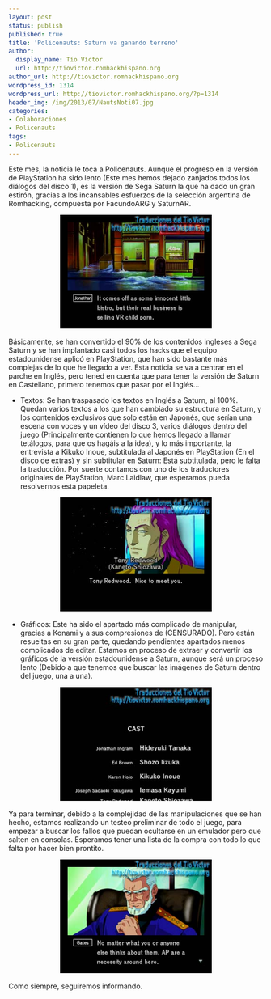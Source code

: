 ```yaml
---
layout: post
status: publish
published: true
title: 'Policenauts: Saturn va ganando terreno'
author:
  display_name: Tío Víctor
  url: http://tiovictor.romhackhispano.org
author_url: http://tiovictor.romhackhispano.org
wordpress_id: 1314
wordpress_url: http://tiovictor.romhackhispano.org/?p=1314
header_img: /img/2013/07/NautsNoti07.jpg
categories:
- Colaboraciones
- Policenauts
tags:
- Policenauts
---
```

Este mes, la noticia le toca a Policenauts. Aunque el progreso en la versión 
de PlayStation ha sido lento (Este mes hemos dejado zanjados todos los diálogos 
del disco 1), es la versión de Sega Saturn la que ha dado un gran estirón, gracias 
a los incansables esfuerzos de la selección argentina de Romhacking, compuesta 
por FacundoARG y SaturnAR.

<center><img src="/img/2012/06/20130726-01.jpg" width="300" height="225" /></center>

Básicamente, se han convertido el 90% de los contenidos ingleses a Sega Saturn 
y se han implantado casi todos los hacks que el equipo estadounidense aplicó en 
PlayStation, que han sido bastante más complejas de lo que he llegado a ver. Esta 
noticia se va a centrar en el parche en Inglés, pero tened en cuenta que para tener 
la versión de Saturn en Castellano, primero tenemos que pasar por el Inglés...

<!--more-->

- Textos: Se han traspasado los textos en Inglés a Saturn, al 100%. Quedan varios 
textos a los que han cambiado su estructura en Saturn, y los contenidos exclusivos 
que solo están en Japonés, que serían una escena con voces y un vídeo del disco 3, 
varios diálogos dentro del juego (Principalmente contienen lo que hemos llegado a 
llamar tetálogos, para que os hagáis a la idea), y lo más importante, la entrevista 
a Kikuko Inoue, subtitulada al Japonés en PlayStation (En el disco de extras) y sin 
subtitular en Saturn: Está subtitulada, pero le falta la traducción. Por suerte 
contamos con uno de los traductores originales de PlayStation, Marc Laidlaw, que 
esperamos pueda resolvernos esta papeleta.

<center><img src="/img/2012/06/20130726-02.jpg" width="300" height="225" /></center>

- Gráficos: Este ha sido el apartado más complicado de manipular, gracias a Konami 
y a sus compresiones de (CENSURADO). Pero están resueltas en su gran parte, quedando 
pendientes apartados menos complicados de editar. Estamos en proceso de extraer y 
convertir los gráficos de la versión estadounidense a Saturn, aunque será un proceso 
lento (Debido a que tenemos que buscar las imágenes de Saturn dentro del juego, una 
a una).

<center><img src="/img/2012/06/20130726-04.jpg" width="300" height="225" /></center>

Ya para terminar, debido a la complejidad de las manipulaciones que se han hecho, 
estamos realizando un testeo preliminar de todo el juego, para empezar a buscar los 
fallos que puedan ocultarse en un emulador pero que salten en consolas. Esperamos tener 
una lista de la compra con todo lo que falta por hacer bien prontito.

<center><img src="/img/2012/06/20130726-03.jpg" width="300" height="225" /></center>

Como siempre, seguiremos informando.

